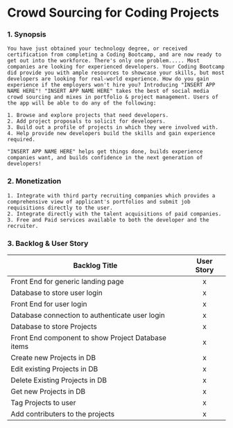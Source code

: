 # Crowd Sourcing for Coding Projects

### 1. Synopsis

    You have just obtained your technology degree, or received certification from completing a Coding Bootcamp, and are now ready to get out into the workforce. There's only one problem..... Most companies are looking for experienced developers. Your Coding Bootcamp did provide you with ample resources to showcase your skills, but most developers are looking for real-world experience. How do you gain experience if the employers won't hire you? Introducing "INSERT APP NAME HERE"! "INSERT APP NAME HERE" takes the best of social media crowd sourcing and mixes in portfolio & project management. Users of the app will be able to do any of the following:

    1. Browse and explore projects that need developers.
    2. Add project proposals to solicit for developers.
    3. Build out a profile of projects in which they were involved with.
    4. Help provide new developers build the skills and gain experience required.

    "INSERT APP NAME HERE" helps get things done, builds experience companies want, and builds confidence in the next generation of developers!

### 2. Monetization

    1. Integrate with third party recruiting companies which provides a comprehensive view of applicant's portfolios and submit job requisitions directly to the user.
    2. Integrate directly with the talent acquisitions of paid companies. 
    3. Free and Paid services available to both the developer and the recruiter. 

### 3. Backlog & User Story

| Backlog Title       | User Story           |
| ------------------- |:---------------------:|
| Front End for generic landing page | x |
| Database to store user login | x |
| Front End for user login | x |
| Database connection to authenticate user login | x |
| Database to store Projects | x |
| Front End component to show Project Database items | x |
| Create new Projects in DB | x |
| Edit existing Projects in DB | x |
| Delete Existing Projects in DB | x |
| Get new Projects in DB | x |
| Tag Projects to user | x |
| Add contributers to the projects | x |

